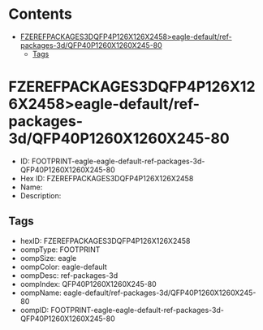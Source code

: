 



Contents
========

* [FZEREFPACKAGES3DQFP4P126X126X2458>eagle-default/ref-packages-3d/QFP40P1260X1260X245-80](#fzerefpackages3dqfp4p126x126x2458eagle-defaultref-packages-3dqfp40p1260x1260x245-80)
	* [Tags](#tags)

# FZEREFPACKAGES3DQFP4P126X126X2458>eagle-default/ref-packages-3d/QFP40P1260X1260X245-80

- ID: FOOTPRINT-eagle-eagle-default-ref-packages-3d-QFP40P1260X1260X245-80
- Hex ID: FZEREFPACKAGES3DQFP4P126X126X2458
- Name: 
- Description: 

## Tags

- hexID: FZEREFPACKAGES3DQFP4P126X126X2458
- oompType: FOOTPRINT
- oompSize: eagle
- oompColor: eagle-default
- oompDesc: ref-packages-3d
- oompIndex: QFP40P1260X1260X245-80
- oompName: eagle-default/ref-packages-3d/QFP40P1260X1260X245-80
- oompID: FOOTPRINT-eagle-eagle-default-ref-packages-3d-QFP40P1260X1260X245-80
